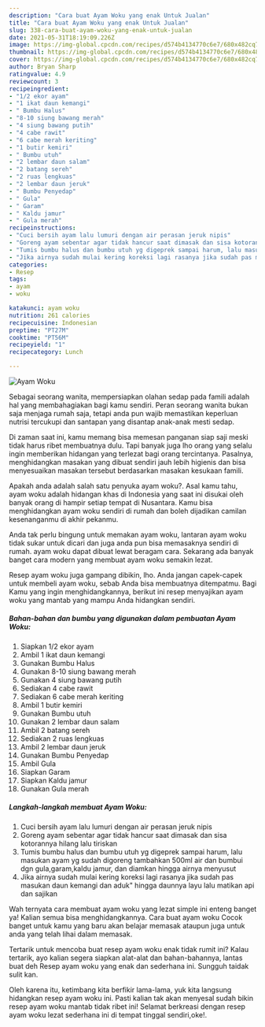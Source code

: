 ```yaml
---
description: "Cara buat Ayam Woku yang enak Untuk Jualan"
title: "Cara buat Ayam Woku yang enak Untuk Jualan"
slug: 338-cara-buat-ayam-woku-yang-enak-untuk-jualan
date: 2021-05-31T18:19:09.226Z
image: https://img-global.cpcdn.com/recipes/d574b4134770c6e7/680x482cq70/ayam-woku-foto-resep-utama.jpg
thumbnail: https://img-global.cpcdn.com/recipes/d574b4134770c6e7/680x482cq70/ayam-woku-foto-resep-utama.jpg
cover: https://img-global.cpcdn.com/recipes/d574b4134770c6e7/680x482cq70/ayam-woku-foto-resep-utama.jpg
author: Bryan Sharp
ratingvalue: 4.9
reviewcount: 3
recipeingredient:
- "1/2 ekor ayam"
- "1 ikat daun kemangi"
- " Bumbu Halus"
- "8-10 siung bawang merah"
- "4 siung bawang putih"
- "4 cabe rawit"
- "6 cabe merah keriting"
- "1 butir kemiri"
- " Bumbu utuh"
- "2 lembar daun salam"
- "2 batang sereh"
- "2 ruas lengkuas"
- "2 lembar daun jeruk"
- " Bumbu Penyedap"
- " Gula"
- " Garam"
- " Kaldu jamur"
- " Gula merah"
recipeinstructions:
- "Cuci bersih ayam lalu lumuri dengan air perasan jeruk nipis"
- "Goreng ayam sebentar agar tidak hancur saat dimasak dan sisa kotorannya hilang lalu tiriskan"
- "Tumis bumbu halus dan bumbu utuh yg digeprek sampai harum, lalu masukan ayam yg sudah digoreng tambahkan 500ml air dan bumbui dgn gula,garam,kaldu jamur, dan diamkan hingga airnya menyusut"
- "Jika airnya sudah mulai kering koreksi lagi rasanya jika sudah pas masukan daun kemangi dan aduk&#34; hingga daunnya layu lalu matikan api dan sajikan"
categories:
- Resep
tags:
- ayam
- woku

katakunci: ayam woku 
nutrition: 261 calories
recipecuisine: Indonesian
preptime: "PT27M"
cooktime: "PT56M"
recipeyield: "1"
recipecategory: Lunch

---
```



![Ayam Woku](https://img-global.cpcdn.com/recipes/d574b4134770c6e7/680x482cq70/ayam-woku-foto-resep-utama.jpg)

Sebagai seorang wanita, mempersiapkan olahan sedap pada famili adalah hal yang membahagiakan bagi kamu sendiri. Peran seorang  wanita bukan saja menjaga rumah saja, tetapi anda pun wajib memastikan keperluan nutrisi tercukupi dan santapan yang disantap anak-anak mesti sedap.

Di zaman  saat ini, kamu memang bisa memesan panganan siap saji meski tidak harus ribet membuatnya dulu. Tapi banyak juga lho orang yang selalu ingin memberikan hidangan yang terlezat bagi orang tercintanya. Pasalnya, menghidangkan masakan yang dibuat sendiri jauh lebih higienis dan bisa menyesuaikan masakan tersebut berdasarkan masakan kesukaan famili. 



Apakah anda adalah salah satu penyuka ayam woku?. Asal kamu tahu, ayam woku adalah hidangan khas di Indonesia yang saat ini disukai oleh banyak orang di hampir setiap tempat di Nusantara. Kamu bisa menghidangkan ayam woku sendiri di rumah dan boleh dijadikan camilan kesenanganmu di akhir pekanmu.

Anda tak perlu bingung untuk memakan ayam woku, lantaran ayam woku tidak sukar untuk dicari dan juga anda pun bisa memasaknya sendiri di rumah. ayam woku dapat dibuat lewat beragam cara. Sekarang ada banyak banget cara modern yang membuat ayam woku semakin lezat.

Resep ayam woku juga gampang dibikin, lho. Anda jangan capek-capek untuk membeli ayam woku, sebab Anda bisa membuatnya ditempatmu. Bagi Kamu yang ingin menghidangkannya, berikut ini resep menyajikan ayam woku yang mantab yang mampu Anda hidangkan sendiri.

<!--inarticleads1-->

##### Bahan-bahan dan bumbu yang digunakan dalam pembuatan Ayam Woku:

1. Siapkan 1/2 ekor ayam
1. Ambil 1 ikat daun kemangi
1. Gunakan  Bumbu Halus
1. Gunakan 8-10 siung bawang merah
1. Gunakan 4 siung bawang putih
1. Sediakan 4 cabe rawit
1. Sediakan 6 cabe merah keriting
1. Ambil 1 butir kemiri
1. Gunakan  Bumbu utuh
1. Gunakan 2 lembar daun salam
1. Ambil 2 batang sereh
1. Sediakan 2 ruas lengkuas
1. Ambil 2 lembar daun jeruk
1. Gunakan  Bumbu Penyedap
1. Ambil  Gula
1. Siapkan  Garam
1. Siapkan  Kaldu jamur
1. Gunakan  Gula merah




<!--inarticleads2-->

##### Langkah-langkah membuat Ayam Woku:

1. Cuci bersih ayam lalu lumuri dengan air perasan jeruk nipis
1. Goreng ayam sebentar agar tidak hancur saat dimasak dan sisa kotorannya hilang lalu tiriskan
1. Tumis bumbu halus dan bumbu utuh yg digeprek sampai harum, lalu masukan ayam yg sudah digoreng tambahkan 500ml air dan bumbui dgn gula,garam,kaldu jamur, dan diamkan hingga airnya menyusut
1. Jika airnya sudah mulai kering koreksi lagi rasanya jika sudah pas masukan daun kemangi dan aduk&#34; hingga daunnya layu lalu matikan api dan sajikan




Wah ternyata cara membuat ayam woku yang lezat simple ini enteng banget ya! Kalian semua bisa menghidangkannya. Cara buat ayam woku Cocok banget untuk kamu yang baru akan belajar memasak ataupun juga untuk anda yang telah lihai dalam memasak.

Tertarik untuk mencoba buat resep ayam woku enak tidak rumit ini? Kalau tertarik, ayo kalian segera siapkan alat-alat dan bahan-bahannya, lantas buat deh Resep ayam woku yang enak dan sederhana ini. Sungguh taidak sulit kan. 

Oleh karena itu, ketimbang kita berfikir lama-lama, yuk kita langsung hidangkan resep ayam woku ini. Pasti kalian tak akan menyesal sudah bikin resep ayam woku mantab tidak ribet ini! Selamat berkreasi dengan resep ayam woku lezat sederhana ini di tempat tinggal sendiri,oke!.

